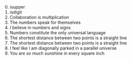 0. isupper
1. isdigit
2. Collaboration is multiplication
3. The numbers speak for themselves
4. I believe in numbers and signs
5. Numbers constitute the only universal language
6. The shortest distance between two points is a straight line
6. The shortest distance between two points is a straight line
7. I feel like I am diagonally parked in a parallel universe
8. You are so much sunshine in every square inch
